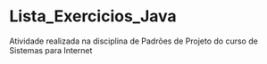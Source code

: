 # Lista_Exercicios_Java
Atividade realizada na disciplina de Padrões de Projeto do curso de Sistemas para Internet
